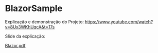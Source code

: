 # BlazorSample

Explicação e demonstração do Projeto:
https://www.youtube.com/watch?v=8Ux3WKhUqcA&t=17s

Slide da explicação:

[Blazor.pdf](https://github.com/pedrofernandes98/BlazorSample/files/6683903/Blazor.pdf)

